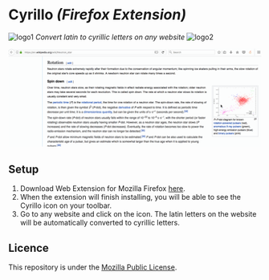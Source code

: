 # Cyrillo _(Firefox Extension)_

![logo1](https://github.com/TheAdnan/Cyrillo/blob/master/icons/icon.png?raw=true) _Convert latin to cyrillic letters on any website_ ![logo2](https://github.com/TheAdnan/Cyrillo/blob/master/icons/icon.png?raw=true)
<br>

![demo](cyrill.gif)

## Setup
1. Download Web Extension for Mozilla Firefox [here](https://addons.mozilla.org/en-US/firefox/addon/cyrillo/).
2. When the extension will finish installing, you will be able to see the Cyrillo icon on your toolbar.
3. Go to any website and click on the icon. The latin letters on the website will be automatically converted to cyrillic letters.

## Licence
This repository is under the [Mozilla Public License](https://github.com/nagam11/Cyrillo/blob/master/LICENSE).
